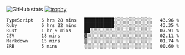 ![GitHub stats](https://github-readme-stats.vercel.app/api?username=ksk001100&show_icons=true&theme=tokyonight)
[![trophy](https://github-profile-trophy.vercel.app/?username=ksk001100&theme=onedark)](https://github.com/ryo-ma/github-profile-trophy)

<!--START_SECTION:waka-->

```text
TypeScript   6 hrs 28 mins   ███████████░░░░░░░░░░░░░░   43.96 %
Ruby         6 hrs 22 mins   ███████████░░░░░░░░░░░░░░   43.35 %
Rust         1 hr 9 mins     ██░░░░░░░░░░░░░░░░░░░░░░░   07.91 %
CSV          18 mins         ▓░░░░░░░░░░░░░░░░░░░░░░░░   02.11 %
Markdown     15 mins         ▒░░░░░░░░░░░░░░░░░░░░░░░░   01.74 %
ERB          5 mins          ░░░░░░░░░░░░░░░░░░░░░░░░░   00.60 %
```

<!--END_SECTION:waka-->
